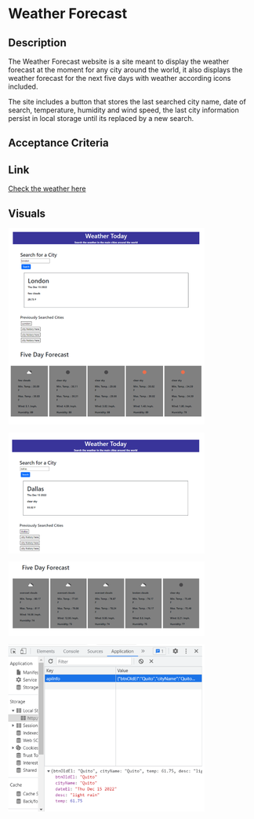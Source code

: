 # Weather Forecast

## Description

The Weather Forecast website is a site meant to display the weather forecast at the moment for any city around the world, it also displays the weather forecast for the next five days with weather according icons included.

The site includes a button that stores the last searched city name, date of search, temperature, humidity and wind speed, the last city information persist in local storage until its replaced by a new search.

## Acceptance Criteria


## Link

[Check the weather here ](https://belengigante.github.io/weather/)


## Visuals

![](./assets/images/weather-main.png)

![](./assets/images/current-weather.png)

![](./assets/images/5day.png)

![](./assets/images/weatherLS.png)

